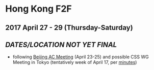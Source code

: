 # Hong Kong F2F
## 2017 April 27 - 29 (Thursday-Saturday)
## ***DATES/LOCATION NOT YET FINAL***

* following [Beijing AC Meeting](https://www.w3.org/Member/Meeting/2017ac/April/) (April 23-25) and possible CSS WG Meeting in Tokyo (tentatively week of April 17, per [minutes](https://lists.w3.org/Archives/Public/www-style/2016Nov/0073.html))

